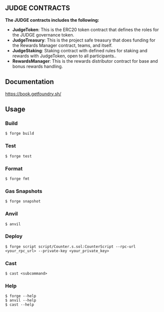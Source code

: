 ## JUDGE CONTRACTS

**The JUDGE contracts includes the following:**

- **JudgeToken**: This is the ERC20 token contract that defines the roles for the JUDGE governance token.
- **JudgeTreasury**: This is the project safe treasury that does funding for the Rewards Manager contract, teams, and itself.
- **JudgeStaking**: Staking contract with defined rules for staking and rewards with JudgeToken, open to all participants..
- **RewardsManager**: This is the rewards distributor contract for base and bonus rewards handling.

## Documentation

https://book.getfoundry.sh/

## Usage

### Build

```shell
$ forge build
```

### Test

```shell
$ forge test
```

### Format

```shell
$ forge fmt
```

### Gas Snapshots

```shell
$ forge snapshot
```

### Anvil

```shell
$ anvil
```

### Deploy

```shell
$ forge script script/Counter.s.sol:CounterScript --rpc-url <your_rpc_url> --private-key <your_private_key>
```

### Cast

```shell
$ cast <subcommand>
```

### Help

```shell
$ forge --help
$ anvil --help
$ cast --help
```
